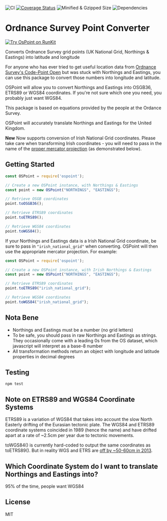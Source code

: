![CI](https://github.com/ideal-postcodes/ospoint/workflows/CI/badge.svg)
[![Coverage Status](https://coveralls.io/repos/github/ideal-postcodes/ospoint/badge.svg?branch=master)](https://coveralls.io/github/ideal-postcodes/ospoint?branch=master)
![Minified & Gzipped Size](https://img.shields.io/bundlephobia/minzip/ospoint.svg?style=flat)
![Dependencies](https://img.shields.io/david/ideal-postcodes/ospoint.svg?style=flat)

# Ordnance Survey Point Converter

[![Try OsPoint on RunKit](https://badge.runkitcdn.com/ospoint.svg)](https://npm.runkit.com/ospoint)

Converts Ordnance Survey grid points (UK National Grid, Northings & Eastings) into latitude and longitude

For anyone who has ever tried to get useful location data from [Ordnance Survey's Code-Point Open](https://www.ordnancesurvey.co.uk/opendatadownload/products.html) but was stuck with Northings and Eastings, you can use this package to convert those numbers into longitude and latitude.

OSPoint will allow you to convert Northings and Eastings into OSGB36, ETRS89 or WGS84 coordinates. If you're not sure which one you need, you probably just want WGS84.

This package is based on equations provided by the people at the Ordance Survey.

OSPoint will accurately translate Northings and Eastings for the United Kingdom. 

**New** Now supports conversion of Irish National Grid coordinates. Please take care when transforming Irish coordinates - you will need to pass in the name of the [proper mercator projection](http://en.wikipedia.org/wiki/Irish_grid_reference_system) (as demonstrated below).

## Getting Started

```javascript
const OSPoint = require('ospoint');

// Create a new OSPoint instance, with Northings & Eastings
const point = new OSPoint("NORTHINGS", "EASTINGS");

// Retrieve OSGB coordinates
point.toOSGB36();

// Retrieve ETRS89 coordinates
point.toETRS89();

// Retrieve WGS84 coordinates
point.toWGS84();
```

If your Northings and Eastings data is a Irish National Grid coordinate, be sure to pass in `"irish_national_grid"` when converting. OSPoint will then use the appropriate mercator projection. For example:

```javascript
const OSPoint = require('ospoint');

// Create a new OSPoint instance, with Irish Northings & Eastings
const point = new OSPoint("NORTHINGS", "EASTINGS");

// Retrieve ETRS89 coordinates
point.toETRS89("irish_national_grid");

// Retrieve WGS84 coordinates
point.toWGS84("irish_national_grid");
```

## Nota Bene

- Northings and Eastings must be a number (no grid letters)
- To be safe, you should pass in raw Northings and Eastings as strings. They occasionally come with a leading 0s from the OS dataset, which javascript will interpret as a base-8 number
- All transformation methods return an object with longitude and latitude properties in decimal degrees

## Testing

```shell
npm test
```

## Note on ETRS89 and WGS84 Coordinate Systems

ETRS89 is a variation of WGS84 that takes into account the slow North Easterly drifting of the Eurasian tectonic plate. The WGS84 and ETRS89 coordinate systems coincided in 1989 (hence the name) and have drifted apart at a rate of ~2.5cm per year due to tectonic movements.

toWGS84() is currently hard-coded to output the same coordinates as toETRS89(). But in reality WGS and ETRS are [off by ~50-60cm in 2013](http://www.killetsoft.de/t_1009_e.htm).

## Which Coordinate System do I want to translate Northings and Eastings into?

95% of the time, people want WGS84

## License

MIT

